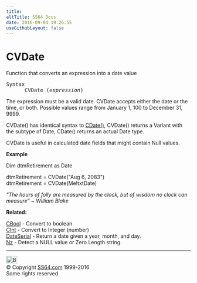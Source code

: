 ```yaml
---
title:
altTitle: SS64 Docs
date: 2016-09-04 19:26:55
useGithubLayout: false
---
```

<!-- #BeginLibraryItem "/Library/head_access.lbi" --><!-- #EndLibraryItem --><h1>CVDate</h1>
<p> Function that converts an expression into  a date value </p>
<pre>Syntax
      CVDate (<i>expression</i>)</pre>
<p>The expression must be a valid date. CVDate accepts either the date or the time, or both. Possible values range from January 1, 100 to December 31, 9999.</p>
<p>CVDate() has identical syntax to <a href="cdate.html">CDate()</a>, CVDate() returns a Variant with the subtype of Date, CDate() returns an actual Date type.</p>
<p>CVDate is useful in calculated date fields that might contain Null values.</p>
<p><b>Example</b></p>
<p class="code">Dim dtmRetirement as Date </p>
<p class="code">dtmRetirement = CVDate("Aug 6, 2083")<br>
dtmRetirement = CVDate(Me!txtDate)</p>
<p class="quote"><i>“The hours of folly are measured by the clock, but of wisdom no clock can measure” ~ William Blake</i></p>
<p><b>Related:</b></p>
<p><a href="cbool.html">CBool</a> - Convert to boolean <a href="chr.html"><br>
</a><a href="cint.html">CInt</a> - Convert to Integer (number)<br>
<a href="dateserial.html">DateSerial</a> - Return a date given a year, month, and day.<br>
<a href="nz.html">Nz</a> - Detect a NULL value or Zero Length string.</p><!-- #BeginLibraryItem "/Library/foot_access.lbi" --><p>
<!-- access -->

<hr>
<div id="bl" class="footer"><a href="cvdate.html#"><img src="../images/top.png" width="30" height="22" alt="Back to the Top"></a></div>
<div id="br" class="footer, tagline">© Copyright <a href="../index.html">SS64.com</a> 1999-2016<br>
Some rights reserved</div><!-- #EndLibraryItem -->

